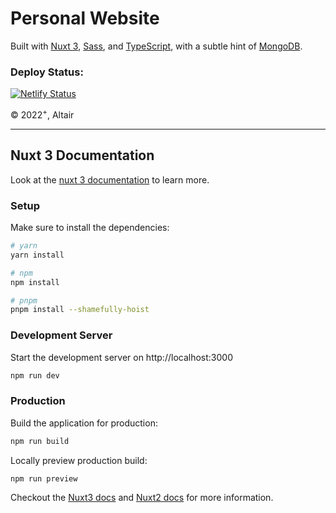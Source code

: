 # Personal Website

Built with [Nuxt 3](https://nuxt.com/v3),
[Sass](https://sass-lang.com), and [TypeScript](https://www.typescriptlang.org),
with a subtle hint of [MongoDB](https://www.mongodb.com).

### Deploy Status:

[![Netlify Status](https://api.netlify.com/api/v1/badges/e0f5d7d0-9d2a-45ae-8962-6e3af2ec4cf3/deploy-status)](https://app.netlify.com/sites/amittai/deploys)

&copy; ${2022}^{+}$, Altair

---

## Nuxt 3 Documentation

Look at the [nuxt 3 documentation](https://v3.nuxtjs.org) to learn more.

### Setup

Make sure to install the dependencies:

```bash
# yarn
yarn install

# npm
npm install

# pnpm
pnpm install --shamefully-hoist
```

### Development Server

Start the development server on http://localhost:3000

```bash
npm run dev
```

### Production

Build the application for production:

```bash
npm run build
```

Locally preview production build:

```bash
npm run preview
```

Checkout the [Nuxt3 docs](https://nuxt.com/docs)
and [Nuxt2 docs](https://nuxtjs.org/docs/) for more information.
